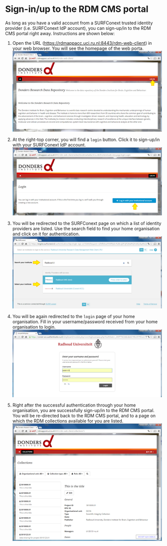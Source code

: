 # Sign-in/up to the RDM CMS portal

As long as you have a valid account from a SURFConext trusted identity provider (i.e. SURFConext IdP account), you can sign-up/in to the RDM CMS portal right away.  Instructions are shown below:

1. Open the URL (https://rdmappacc.uci.ru.nl:8443/rdm-web-client) in your web browser.  You will see the homepage of the web porta.
  ![](screenshots/cms_homepage.png)

2. At the right-top corner, you will find a `login` button.  Click it to sign-up/in with your SURFConext IdP account.
![](screenshots/cms_login.png)

3. You will be redirected to the SURFConext page on which a list of identity providers are listed.  Use the search field to find your home organisation and click on it for authentication. 
![](screenshots/cms_signup_surfconext.png)

4. You will be again redirected to the `login` page of your home organisation.  Fill in your username/password received from your home organisation to login.
![](screenshots/cms_RU_login.png)

5. Right after the successful authentication through your home organisation, you are successfully sign-up/in to the RDM CMS portal.  You will be re-directed back to the RDM CMS portal, and to a page on which the RDM collections available for you are listed.
![](screenshots/cms_collections.png)
